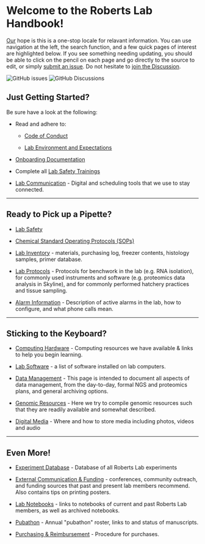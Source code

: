 # Welcome to the Roberts Lab Handbook!

[Our](http://robertslab.info/) hope is this is a one-stop locale for relavant information. You can use navigation at the left, the search function, and a few quick pages of interest are highlighted below. If you see something needing updating, you should be able to click on the pencil on each page and go directly to the source to edit, or simply [submit an issue](https://github.com/RobertsLab/resources/issues/new). Do not hesitate to [join the Discussion](https://github.com/RobertsLab/resources/discussions).

![GitHub issues](https://img.shields.io/github/issues-raw/RobertsLab/resources)
![GitHub Discussions](https://img.shields.io/github/discussions/RobertsLab/resources)

## Just Getting Started?

Be sure have a look at the following:

- Read and adhere to:

    - [Code of Conduct](Code-of-Conduct.md)

    - [Lab Environment and Expectations](Environment-and-Expectations.md)

- [Onboarding Documentation](Onboarding.md)

- Complete all [Lab Safety Trainings](Lab-Safety.md)

- [Lab Communication](Lab-Communication.md) - Digital and scheduling tools that we use to stay connected.

---

## Ready to Pick up a Pipette?

- [Lab Safety](Lab-Safety.md)

- [Chemical Standard Operating Protocols (SOPs)](Chemical-Standard-Operating-Protocols.md)

- [Lab Inventory](Lab-Inventory.md) - materials, purchasing log, freezer contents, histology samples, primer database.

- [Lab Protocols](https://github.com/RobertsLab/resources/tree/master/protocols) - Protocols for benchwork in the lab (e.g. RNA isolation), for commonly used instruments and software (e.g. proteomics data analysis in Skyline), and for commonly performed hatchery practices and tissue sampling.

- [Alarm Information](Alarm-Information.md) - Description of active alarms in the lab, how to configure, and what phone calls mean.


---

## Sticking to the Keyboard?

- [Computing Hardware](Computing-Hardware.md) - Computing resources we have available & links to help you begin learning.

- [Lab Software](Lab-Software.md) - a list of software installed on lab computers.

- [Data Management](Data-Management.md) - This page is intended to document all aspects of data management, from the day-to-day, formal NGS and proteomics plans, and general archiving options.

- [Genomic Resources](Genomic-Resources.md) -  Here we try to compile genomic resources such that they are readily available and somewhat described.

- [Digital Media](Digital-Media.md) - Where and how to store media including photos, videos and audio


---

## Even More!

- [Experiment Database](Experiment-Database.md) - Database of all Roberts Lab experiments

- [External Communication & Funding](External-Communication-and-Funding.md) - conferences, community outreach, and funding sources that past and present lab members recommend. Also contains tips on printing posters.

- [Lab Notebooks](Lab-Notebooks.md) - links to notebooks of current and past Roberts Lab members, as well as archived notebooks.

- [Pubathon](Pubathon.md) - Annual "pubathon" roster, links to and status of manuscripts.

- [Purchasing & Reimbursement](Purchasing-and-Reimbursement.md) - Procedure for purchases.
